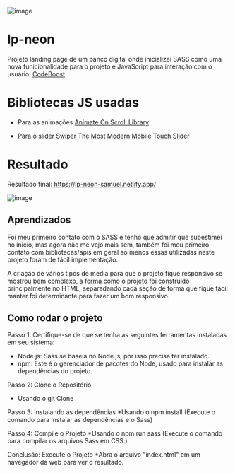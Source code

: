 ![image](https://github.com/SamuelALMEIDA023/lp-neon/assets/134805776/7a839a71-e129-4cd6-9162-67d0800ad83e)

# lp-neon
 Projeto landing page de um banco digital onde inicializei SASS como uma nova funicionalidade para 
 o projeto e JavaScript para interação com o usuário. [CodeBoost](https://codeboost.com.br/)

 # Bibliotecas JS usadas
 * Para as animações [Animate On Scroll Library](https://michalsnik.github.io/aos/)

 * Para o slider [Swiper The Most Modern Mobile Touch Slider](https://swiperjs.com/)

# Resultado
Resultado final: https://lp-neon-samuel.netlify.app/

 ![image](https://user-images.githubusercontent.com/7916851/213885005-6cc8de91-e2a8-41d9-b1a5-5cb20feeb0c3.png)

## Aprendizados
Foi meu primeiro contato com o SASS e tenho que admitir que subestimei no inicio, mas agora não me vejo mais sem, também foi meu primeiro contato com bibliotecas/apis em geral ao menos essas utilizadas neste projeto foram de fácil implementação.

A criação de vários tipos de media para que o projeto fique responsivo se mostrou bem complexo, a forma como o projeto foi construído principalmente no HTML, separadando cada seção de forma que fique fácil manter foi determinante para fazer um bom responsivo.


## Como rodar o projeto
Passo 1: Certifique-se de que se tenha as seguintes ferramentas instaladas em seu sistema:
* Node js: Sass se baseia no Node js, por isso precisa ter instalado.
* npm: Este é o gerenciador de pacotes do Node, usado para instalar as dependências do projeto.

Passo 2: Clone o Repositório
* Usando o git Clone

Passo 3: Instalando as dependências 
*Usando o npm install (Execute o comando para instalar as dependências e o Sass)

Passo 4: Compile o Projeto 
*Usando o npm run sass (Execute o comando para compilar os arquivos Sass em CSS.)

Conclusão: Execute o Projeto
*Abra o arquivo "index.html" em um navegador da web para ver o resultado.
